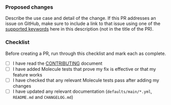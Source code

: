 ### Proposed changes
Describe the use case and detail of the change. If this PR addresses an issue on GitHub, make sure to include a link to that issue using one of the [supported keywords](https://docs.github.com/en/github/managing-your-work-on-github/linking-a-pull-request-to-an-issue) here in this description (not in the title of the PR).

### Checklist
Before creating a PR, run through this checklist and mark each as complete.

-   [ ] I have read the [CONTRIBUTING](https://github.com/nginxinc/ansible-role-nginx-controller-certificate/blob/main/CONTRIBUTING.md) document
-   [ ] I have added Molecule tests that prove my fix is effective or that my feature works
-   [ ] I have checked that any relevant Molecule tests pass after adding my changes
-   [ ] I have updated any relevant documentation (`defaults/main/*.yml`, `README.md` and `CHANGELOG.md`)
